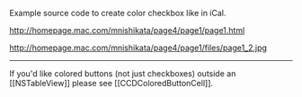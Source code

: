 Example source code to create color checkbox like in iCal.

http://homepage.mac.com/mnishikata/page4/page1/page1.html

http://homepage.mac.com/mnishikata/page4/page1/files/page1_2.jpg

----

If you'd like colored buttons (not just checkboxes) outside an [[NSTableView]] please see [[CCDColoredButtonCell]].